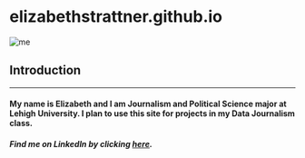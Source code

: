 # **elizabethstrattner.github.io**
![me](https://lh3.googleusercontent.com/XBlNj2ON6M30sbapNCsI00MSJoGQi8CyBJ_0q7kwBbBz5n_2a1DI1HmYZSEIYd5Nvr9dt-pcDWkmNHCkxFf-eQ5dL4qN6DSV1eGPTUZjPkaj-YxR6uPhHEOkkCamya6Kfmn0Opp998D0Qw-Y_-H2SlzlSjjZNFsb3ptUl9B9esE_sd7aruOBB31quBuvTasAaXoYOGfZQd1BH3LVlApnTmJysHt0oP-DbJng0xY1V-c7JxM-o0Ry-9d_MRFroQxNjjOVUgHOaYhMxWfRLKMlHsxHTRdY6s_r43fGSlur-IPMpFLhZM-is94ZQe2D2ejYx8dj6HGocBaJzC4pN6SzKnT5VEhYgqAqdFLpCiakv9HPZmeF1sMbPF9m3m1b2BFncHbY68XPOswST7TvUkWWziQ3fu5W9YXpFS0AEQMu39q0V0SSpmWzjioAYT28J_Z7b2vf5h_j0K45gcyq2HDN4fzGdDBJPEPdmKwEfAD_KRTtb1lcdkCMgBC5q-tHT7US1V3lIbdmOPJ4UlJu6JSpNdoke4OaZ0zRIEJWjfdsChovtS02fOpSkABDo29jRUMk_RoCRuvwTrRafm4Afc8LJtdh47PWo5rG7jaLPOSSyZ7DObrffptN03zlvQ35URo9e1JfWH-AThyWgMQAQ1d8zAHexxZj4cjdq_3Z5IVYoWnJeXtbNwvfosnM146IidYnZMaaPxxaWv3zsiLGLZZKijyD2Q=w1080-h1438-no?authuser=0) 
## **Introduction**
___
#### My name is Elizabeth and I am Journalism and Political Science major at Lehigh University. I plan to use this site for projects in my Data Journalism class.
##### Find me on LinkedIn by clicking [here](https://www.linkedin.com/in/elizabeth-strattner).
